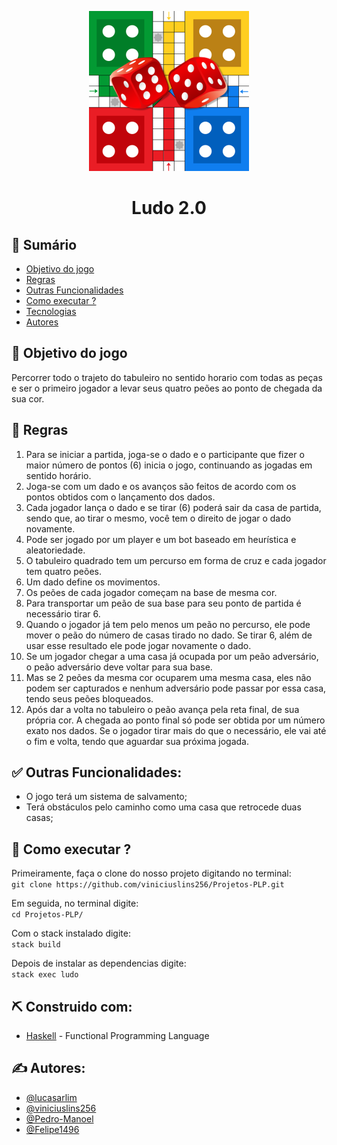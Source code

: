 <p align="center">
  <a href="" rel="noopener">
 <img style="width: 256px"src="./src/assets/tableLudo.png" alt="Project logo"></a>
</p>
<h1 align="center">Ludo 2.0</h1>


## 📝 Sumário

- [Objetivo do jogo](#objetivo)
- [Regras](#regras)
- [Outras Funcionalidades](#funcionalidades)
- [Como executar ?](#usage)
- [Tecnologias](#tech_stack)
- [Autores](#authors)


## 🎯 Objetivo do jogo <a name = "objetivo"></a>

Percorrer todo o trajeto do tabuleiro no sentido horario com todas as peças e ser o primeiro jogador a levar seus quatro peões ao ponto de chegada da sua cor.
<br>

## 📌 Regras <a name = "regras"></a><br>
<ol>
    <li> 
        Para se iniciar a partida, joga-se o dado e o participante que fizer o maior número de pontos (6) inicia o jogo, continuando as jogadas em sentido horário. 
    </li> 
    <li>
        Joga-se com um dado e os avanços são feitos de acordo com os pontos obtidos com o lançamento dos dados.
    </li>
    <li>
        Cada jogador lança o dado e se tirar (6) poderá sair da casa de partida, sendo que, ao tirar o mesmo, você tem o direito de jogar o dado novamente.
    </li>
    <li>
        Pode ser jogado por um player e um bot baseado em heurística e aleatoriedade.
    </li>
    <li>
        O tabuleiro quadrado tem um percurso em forma de cruz e cada jogador tem quatro peões. 
    </li>
    <li>
        Um dado define os movimentos. 
    </li>
    <li>
        Os peões de cada jogador começam na base de mesma cor.
    </li>
    <li>
        Para transportar um peão de sua base para seu ponto de partida é necessário tirar 6. 
    </li>
    <li>
        Quando o jogador já tem pelo menos um peão no percurso, ele pode mover o peão do número de casas tirado no dado. Se tirar 6, além de usar esse resultado ele pode jogar novamente o dado.
    </li>
    <li>
       Se um jogador chegar a uma casa já ocupada por um peão adversário, o peão adversário deve voltar para sua base.
    </li>
    <li>
       Mas se 2 peões da mesma cor ocuparem uma mesma casa, eles não podem ser capturados e nenhum adversário pode passar por essa casa, tendo seus peões bloqueados.
    </li>
    <li>
       Após dar a volta no tabuleiro o peão avança pela reta final, de sua própria cor. A chegada ao ponto final só pode ser obtida por um número exato nos dados. Se o jogador tirar mais do que o necessário, ele vai até o fim e volta, tendo que aguardar sua próxima jogada.
    </li>
    </ol>

## ✅ Outras Funcionalidades: <a name="funcionalidades"></a>

<ul>
    <li>O jogo terá um sistema de salvamento; </li>
    <li>Terá obstáculos pelo caminho como uma casa que retrocede duas casas;</li>
</ul>


## 🎈 Como executar ? <a name="usage"></a>


Primeiramente, faça o clone do nosso projeto digitando no terminal: <br>
`git clone https://github.com/viniciuslins256/Projetos-PLP.git`

Em seguida, no terminal digite: <br>
`cd Projetos-PLP/`

Com o stack instalado digite: <br>
`stack build`

Depois de instalar as dependencias digite: <br>
`stack exec ludo`
## ⛏️ Construido com: <a name = "tech_stack"></a>

- [Haskell](https://www.haskell.org) - Functional Programming Language

## ✍️  Autores: <a name = "authors"></a>

- [@lucasarlim](https://github.com/lucasarlim)
- [@viniciuslins256](https://github.com/viniciuslins256)
- [@Pedro-Manoel](https://github.com/Pedro-Manoel)
- [@Felipe1496](https://github.com/Felipe1496)

